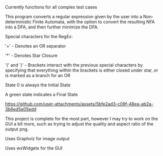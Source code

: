 Currently functions for all complex test cases

This program converts a regular expression given by the user into a Non-deterministic Finite Automata, with the option to convert the resulting NFA into a DFA, and then further minimize the DFA.

Special characters for the RegEx:

'+' - Denotes an OR separator

'*' - Denotes Star Closure

'(' and ')' - Brackets interact with the previous special characters by specifying that everything within the brackets is either closed under star, or is marked as a branch for an OR

State 0 is always the Initial State

A green state indicates a Final State

https://github.com/user-attachments/assets/5bfe2ad3-c09f-48ea-ab2a-3b6ed5e05edd





This project is complete for the most part, however I may try to work on the GUI a bit more, such as trying to adjust the quality and aspect ratio of the output png.

Uses Graphviz for image output

Uses wxWidgets for the GUI

